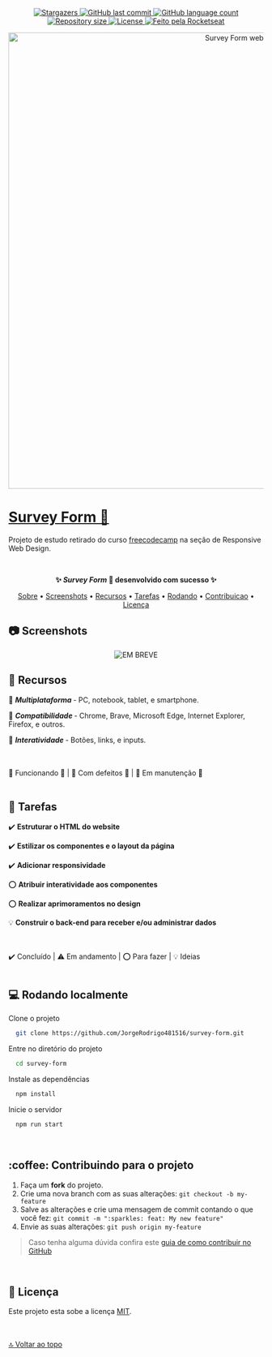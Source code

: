 <p align="center" id="top">
  <a href="https://github.com/JorgeRodrigo481516/survey-form/stargazers">
    <img alt="Stargazers" src="https://img.shields.io/github/stars/JorgeRodrigo481516/survey-form?style=social">
  </a>
  <a href="https://github.com/JorgeRodrigo481516/survey-form/commits/main">
    <img alt="GitHub last commit" src="https://img.shields.io/github/last-commit/JorgeRodrigo481516/survey-form">
  </a>
  <a href="#">
    <img alt="GitHub language count" src="https://img.shields.io/github/languages/count/JorgeRodrigo481516/survey-form?color=3F71FF">
  </a>
  <a href="#">
    <img alt="Repository size" src="https://img.shields.io/github/repo-size/JorgeRodrigo481516/survey-form">
  </a>
  <a href="#">
    <img alt="License" src="https://img.shields.io/badge/license-MIT-blue">
  </a>
  <a href="https://www.linkedin.com/in/jorge-rodrigo-rosario-de-almeida">
    <img alt="Feito pela Rocketseat" src="https://img.shields.io/badge/feito%20por-Jorge%20Rodrigo-1F51FF">
  </a>
</p>


<p align="center">
  <img width="900px" src="https://user-images.githubusercontent.com/79382459/165197949-467ba82c-133f-4539-b4c2-fa75d7927d54.png" alt="Survey Form website"
</p>


	
<a href="https://jorgerodrigo481516.github.io/survey-form"><h1 id="sobre"> Survey Form 🔗 </h1></a>

Projeto de estudo retirado do curso [freecodecamp](https://www.freecodecamp.org/learn) na seção de Responsive Web Design.

	
<br>
<p align="center" color="green"><strong> ✨ <em>Survey Form</em> 💙 desenvolvido com sucesso  ✨ </strong></p>


<p align="center">
 <a href="#sobre">Sobre</a> •
 <a href="#screenshots">Screenshots</a> •
 <a href="#recursos">Recursos</a> • 
 <a href="#tarefas">Tarefas</a> • 
 <a href="#instalacao">Rodando</a> • 
 <a href="#contribuicao">Contribuicao</a> • 
 <a href="#licenca">Licença</a>
</p>


<h2 id="screenshots"> 📷 Screenshots </h2>

<p align="center">
  <img src="https://user-images.githubusercontent.com/79382459/165197949-467ba82c-133f-4539-b4c2-fa75d7927d54.png" alt="EM BREVE"
</p>
	
<br>
<h2 id="recursos"> 🧰 Recursos </h2>

🔷 <strong><em> Multiplataforma </em></strong> - PC, notebook, tablet, e smartphone.

🔷 <strong><em> Compatibilidade </em></strong> - Chrome, Brave, Microsoft Edge, Internet Explorer, Firefox, e outros.

🔸 <strong><em> Interatividade </em></strong> - Botões, links, e inputs.


<br>
<br>
🔷 Funcionando 🔹  |  🔶 Com defeitos 🔸  |  🔺 Em manutenção 🔺
	
<br>
<br>
<h2 id="tarefas"> 📑 Tarefas </h2>

✔️ <strong> Estruturar o HTML do website </strong>

✔️ <strong> Estilizar os componentes e o layout da página </strong>

✔️ <strong> Adicionar responsividade </strong>

⭕ <strong> Atribuir interatividade aos componentes </strong>

⭕ <strong> Realizar aprimoramentos no design </strong>

💡 <strong> Construir o back-end para receber e/ou administrar dados </strong>

<br>
<br>
✔️ Concluído  |  ⚠️ Em andamento  |  ⭕ Para fazer  |  💡 Ideias

<br>
<br>
<h2 id="instalacao"> 💻 Rodando localmente </h2>

Clone o projeto

```bash
  git clone https://github.com/JorgeRodrigo481516/survey-form.git
```

Entre no diretório do projeto

```bash
  cd survey-form
```

Instale as dependências

```bash
  npm install
```

Inicie o servidor

```bash
  npm run start
```


<br>
<h2 id="contribuicao"> :coffee: Contribuindo para o projeto </h2>

1. Faça um **fork** do projeto.
2. Crie uma nova branch com as suas alterações: `git checkout -b my-feature`
3. Salve as alterações e crie uma mensagem de commit contando o que você fez: `git commit -m ":sparkles: feat: My new feature"`
4. Envie as suas alterações: `git push origin my-feature`
> Caso tenha alguma dúvida confira este [guia de como contribuir no GitHub](https://www.dataschool.io/how-to-contribute-on-github/)


<br>
<h2 id="licenca"> 📝 Licença </h2>

Este projeto esta sobe a licença [MIT](./LICENSE).

<br><br>[🔝 Voltar ao topo](#top) <br>
